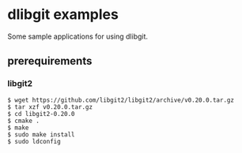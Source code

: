 # dlibgit examples

Some sample applications for using dlibgit.

## prerequirements

### libgit2

```console
$ wget https://github.com/libgit2/libgit2/archive/v0.20.0.tar.gz
$ tar xzf v0.20.0.tar.gz
$ cd libgit2-0.20.0
$ cmake .
$ make
$ sudo make install
$ sudo ldconfig
```
